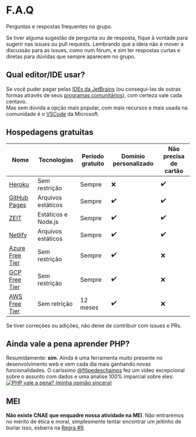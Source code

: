 # F.A.Q

Perguntas e respostas frequentes no grupo.

Se tiver alguma sugestão de pergunta ou de resposta, fique à vontade para sugerir nas issues ou pull requests.
Lembrando que a ideia não é mover a discussão para as issues, como num fórum, e sim ter respostas curtas e diretas para dúvidas que sempre aparecem no grupo.

## Qual editor/IDE usar?

Se você puder pagar pelas [IDEs da JetBrains](https://www.jetbrains.com/) (ou consegui-las de outras formas através de seus [programas comunitários](https://www.jetbrains.com/community/education/#students)), com certeza vale cada centavo.<br>
Mas sem dúvida a opção mais popular, com mais recursos e mais usada na comunidade é o [VSCode](https://code.visualstudio.com/) da Microsoft.

## Hospedagens gratuitas

| Nome | Tecnologias | Período gratuito | Domínio personalizado | Não precisa de cartão |
| --- | --- | --- | --- | --- |
| [Heroku](https://www.heroku.com/) | Sem restrição | Sempre | ❌ | ✔️ |
| [GitHub Pages](https://pages.github.com/) | Arquivos estáticos | Sempre | ✔️ | ✔️ |
| [ZEIT](https://zeit.co/home) | Estáticos e Node.js | Sempre | ✔️ | ✔️ |
| [Netlify](https://www.netlify.com/) | Arquivos estáticos | Sempre | ✔️ | ✔️ |
| [Azure Free Tier](https://azure.microsoft.com/en-us/free/) | Sem restrição | Sempre | ✔️ | ❌ |
| [GCP Free Tier](https://cloud.google.com/free) | Sem restrição | Sempre | ✔️ | ❌ |
| [AWS Free Tier](https://aws.amazon.com/free/) | Sem retrição | 12 meses | ✔️ | ❌ |

Se tiver correções ou adições, não deixe de contribuir com issues e PRs.

## Ainda vale a pena aprender PHP?

Resumidamente: **sim**. Ainda é uma ferramenta muito presente no desenvolvimento web e vem cada dia mais ganhando novas funcionalidades. O caríssimo [@filipedeschamps](https://github.com/filipedeschamps) fez um vídeo excepcional sobre o assunto com dados e uma analise 100% imparcial sobre eles:<br>
[![PHP vale a pena? (minha opinião sincera)](https://img.youtube.com/vi/H43fXodv6WY/0.jpg)](https://www.youtube.com/watch?v=H43fXodv6WY)

## MEI

**Não existe CNAE que enquadre nossa atividade na MEI**. Não entraremos no mérito de ética e moral, simplesmente tentar encontrar um jeitinho de burlar isso, esbarra na [Regra #9](https://github.com/desenvolvimento-web/regras/blob/master/README.md#9-%C3%A9-proibido-publicar-quaisquer-coisas-que-violem-as-leis-brasileiras-ou-internacionais-onde-o-brasil-for-signat%C3%A1rio).
